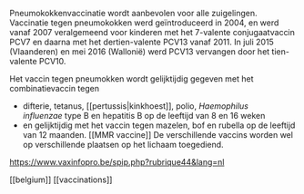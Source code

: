 Pneumokokkenvaccinatie wordt aanbevolen voor alle zuigelingen. Vaccinatie tegen pneumokokken werd geïntroduceerd in 2004, en werd vanaf 2007 veralgemeend voor kinderen met het 7-valente conjugaatvaccin PCV7 en daarna met het dertien-valente PCV13 vanaf 2011. In juli 2015 (Vlaanderen) en mei 2016 (Wallonië) werd PCV13 vervangen door het tien-valente PCV10.

Het vaccin tegen pneumokken wordt gelijktijdig gegeven met het combinatievaccin tegen 
- difterie, tetanus, [[pertussis|kinkhoest]], polio, _Haemophilus influenzae_ type B en hepatitis B op de leeftijd van 8 en 16 weken 
- en gelijktijdig met het vaccin tegen mazelen, bof en rubella op de leeftijd van 12 maanden. [[MMR vaccine]]
De verschillende vaccins worden wel op verschillende plaatsen op het lichaam toegediend.

https://www.vaxinfopro.be/spip.php?rubrique44&lang=nl

[[belgium]]
[[vaccinations]]